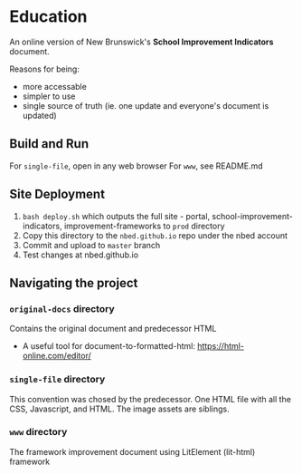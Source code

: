 # Education

An online version of New Brunswick's **School Improvement Indicators** document.

Reasons for being:

- more accessable
- simpler to use
- single source of truth (ie. one update and everyone's document is updated)

## Build and Run

For `single-file`, open in any web browser
For `www`, see README.md

## Site Deployment

1. `bash deploy.sh` which outputs the full site - portal, school-improvement-indicators, improvement-frameworks to `prod` directory
2. Copy this directory to the `nbed.github.io` repo under the nbed account
3. Commit and upload to `master` branch
4. Test changes at nbed.github.io

## Navigating the project

### `original-docs` directory

Contains the original document and predecessor HTML

- A useful tool for document-to-formatted-html: <https://html-online.com/editor/>

### `single-file` directory

This convention was chosed by the predecessor. One HTML file with all the CSS, Javascript, and HTML. The image assets are siblings.

### `www` directory

The framework improvement document using LitElement (lit-html) framework
